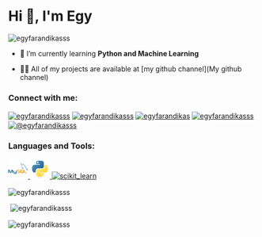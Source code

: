 <h1 align="left">Hi 👋, I'm Egy</h1>
<p align="left"> <img src="https://komarev.com/ghpvc/?username=egyfarandikasss&label=Profile%20views&color=0e75b6&style=flat" alt="egyfarandikasss" /> </p>

- 🌱 I’m currently learning **Python and Machine Learning**

- 👨‍💻 All of my projects are available at [my github channel](My github channel)

<h3 align="left">Connect with me:</h3>
<p align="left">
<a href="https://twitter.com/egyfarandikasss" target="blank"><img align="center" src="https://cdn.jsdelivr.net/npm/simple-icons@3.0.1/icons/twitter.svg" alt="egyfarandikasss" height="30" width="40" /></a>
<a href="https://linkedin.com/in/egyfarandikasss" target="blank"><img align="center" src="https://cdn.jsdelivr.net/npm/simple-icons@3.0.1/icons/linkedin.svg" alt="egyfarandikasss" height="30" width="40" /></a>
<a href="https://kaggle.com/egyfarandikas" target="blank"><img align="center" src="https://cdn.jsdelivr.net/npm/simple-icons@3.0.1/icons/kaggle.svg" alt="egyfarandikas" height="30" width="40" /></a>
<a href="https://instagram.com/egyfarandikasss" target="blank"><img align="center" src="https://cdn.jsdelivr.net/npm/simple-icons@3.0.1/icons/instagram.svg" alt="egyfarandikasss" height="30" width="40" /></a>
<a href="https://medium.com/@egyfarandikasss" target="blank"><img align="center" src="https://cdn.jsdelivr.net/npm/simple-icons@3.0.1/icons/medium.svg" alt="@egyfarandikasss" height="30" width="40" /></a>
</p>

<h3 align="left">Languages and Tools:</h3>
<p align="left"> <a href="https://www.mysql.com/" target="_blank"> <img src="https://raw.githubusercontent.com/devicons/devicon/master/icons/mysql/mysql-original-wordmark.svg" alt="mysql" width="40" height="40"/> </a> <a href="https://www.python.org" target="_blank"> <img src="https://raw.githubusercontent.com/devicons/devicon/master/icons/python/python-original.svg" alt="python" width="40" height="40"/> </a> <a href="https://scikit-learn.org/" target="_blank"> <img src="https://upload.wikimedia.org/wikipedia/commons/0/05/Scikit_learn_logo_small.svg" alt="scikit_learn" width="40" height="40"/> </a> </p>

<p><img align="center" src="https://github-readme-stats.vercel.app/api/top-langs?username=egyfarandikasss&show_icons=true&locale=en&layout=compact" alt="egyfarandikasss" /></p>

<p>&nbsp;<img align="center" src="https://github-readme-stats.vercel.app/api?username=egyfarandikasss&show_icons=true&locale=en" alt="egyfarandikasss" /></p>

<p><img align="center" src="https://github-readme-streak-stats.herokuapp.com/?user=egyfarandikasss&" alt="egyfarandikasss" /></p>

